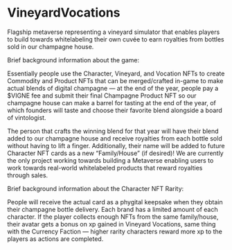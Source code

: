 # VineyardVocations
Flagship metaverse representing a vineyard simulator that enables players to build towards whitelabeling their own cuvée to earn royalties from bottles sold in our champagne house.


Brief background information about the game:

Essentially people use the Character, Vineyard, and Vocation NFTs to create Commodity and Product NFTs that can be merged/crafted in-game to make actual blends of digital champagne — at the end of the year, people pay a $VIGNE fee and submit their final Champagne Product NFT so our champagne house can make a barrel for tasting at the end of the year, of which founders will taste and choose their favorite blend alongside a board of vintologist.

The person that crafts the winning blend for that year will have their blend added to our champagne house and receive royalties from each bottle sold without having to lift a finger. Additionally, their name will be added to future Character NFT cards as a new “Family/House” (if desired)! We are currently the only project working towards building a Metaverse enabling users to work towards real-world whitelabeled products that reward royalties through sales. 


Brief background information about the Character NFT Rarity:

People will receive the actual card as a phygital keepsake when they obtain their champagne bottle delivery. Each brand has a limited amount of each character. If the player collects enough NFTs from the same family/house, their avatar gets a bonus on xp gained in Vineyard Vocations, same thing with the Currency Faction — higher rarity characters reward more xp to the players as actions are completed.

